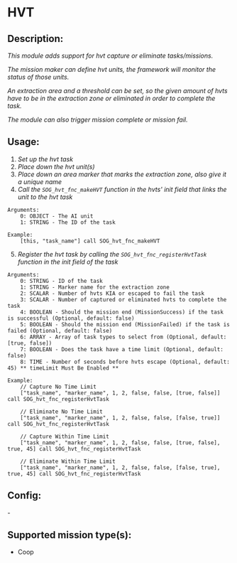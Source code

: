 # HVT
## Description:
_This module adds support for hvt capture or eliminate tasks/missions._

_The mission maker can define hvt units, the framework will monitor the status of those units._

_An extraction area and a threshold can be set, so the given amount of hvts have to be in the extraction zone or eliminated in order to complete the task._

_The module can also trigger mission complete or mission fail._

## Usage:
1. _Set up the hvt task_
2. _Place down the hvt unit(s)_
3. _Place down an area marker that marks the extraction zone, also give it a unique name_
4. _Call the `SOG_hvt_fnc_makeHVT` function in the hvts' init field that links the unit to the hvt task_

```
Arguments:
    0: OBJECT - The AI unit
    1: STRING - The ID of the task

Example:
    [this, "task_name"] call SOG_hvt_fnc_makeHVT
```

5. _Register the hvt task by calling the `SOG_hvt_fnc_registerHvtTask` function in the init field of the task_

```
Arguments:
    0: STRING - ID of the task
    1: STRING - Marker name for the extraction zone
    2: SCALAR - Number of hvts KIA or escaped to fail the task
    3: SCALAR - Number of captured or eliminated hvts to complete the task
    4: BOOLEAN - Should the mission end (MissionSuccess) if the task is successful (Optional, default: false)
    5: BOOLEAN - Should the mission end (MissionFailed) if the task is failed (Optional, default: false)
    6: ARRAY - Array of task types to select from (Optional, default: [true, false])
    7: BOOLEAN - Does the task have a time limit (Optional, default: false)
    8: TIME - Number of seconds before hvts escape (Optional, default: 45) ** timeLimit Must Be Enabled **

Example:
    // Capture No Time Limit
    ["task_name", "marker_name", 1, 2, false, false, [true, false]] call SOG_hvt_fnc_registerHvtTask

    // Eliminate No Time Limit
    ["task_name", "marker_name", 1, 2, false, false, [false, true]] call SOG_hvt_fnc_registerHvtTask

    // Capture Within Time Limit
    ["task_name", "marker_name", 1, 2, false, false, [true, false], true, 45] call SOG_hvt_fnc_registerHvtTask

    // Eliminate Within Time Limit
    ["task_name", "marker_name", 1, 2, false, false, [false, true], true, 45] call SOG_hvt_fnc_registerHvtTask
```

## Config:
\-

## Supported mission type(s):
 - Coop
